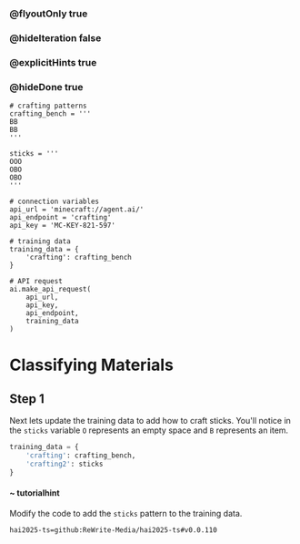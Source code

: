 ### @flyoutOnly true
### @hideIteration false
### @explicitHints true
### @hideDone true

```python-template
# crafting patterns
crafting_bench = '''
BB
BB
'''
 
sticks = '''
OOO
OBO
OBO
'''
 
# connection variables
api_url = 'minecraft://agent.ai/'
api_endpoint = 'crafting'
api_key = 'MC-KEY-821-597'
 
# training data
training_data = {
    'crafting': crafting_bench
}
 
# API request
ai.make_api_request(
    api_url,
    api_key,
    api_endpoint,
    training_data
)
```

# Classifying Materials

## Step 1
Next lets update the training data to add how to craft sticks. You'll notice in the `sticks` variable `O` represents an empty space and `B` represents an item.

```python
training_data = {
    'crafting': crafting_bench,
    'crafting2': sticks
}
```
#### ~ tutorialhint 
Modify the code to add the `sticks` pattern to the training data.


```package
hai2025-ts=github:ReWrite-Media/hai2025-ts#v0.0.110
```
